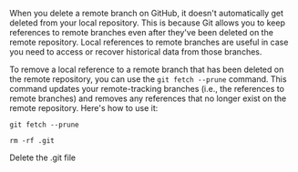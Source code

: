 
When you delete a remote branch on GitHub, it doesn't automatically get deleted from your local repository. This is because Git allows you to keep references to remote branches even after they've been deleted on the remote repository. Local references to remote branches are useful in case you need to access or recover historical data from those branches.

To remove a local reference to a remote branch that has been deleted on the remote repository, you can use the `git fetch --prune` command. This command updates your remote-tracking branches (i.e., the references to remote branches) and removes any references that no longer exist on the remote repository. Here's how to use it:

```command  
git fetch --prune
```


```
rm -rf .git

```

Delete the .git file 